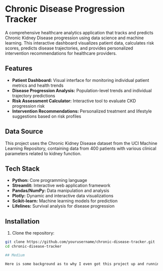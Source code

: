 # Chronic Disease Progression Tracker

A comprehensive healthcare analytics application that tracks and predicts Chronic Kidney Disease progression using data science and machine learning. This interactive dashboard visualizes patient data, calculates risk scores, predicts disease trajectories, and provides personalized intervention recommendations for healthcare providers.

## Features

- **Patient Dashboard:** Visual interface for monitoring individual patient metrics and health trends
- **Disease Progression Analysis:** Population-level trends and individual trajectory predictions
- **Risk Assessment Calculator:** Interactive tool to evaluate CKD progression risk
- **Intervention Recommendations:** Personalized treatment and lifestyle suggestions based on risk profiles

## Data Source

This project uses the Chronic Kidney Disease dataset from the UCI Machine Learning Repository, containing data from 400 patients with various clinical parameters related to kidney function.

## Tech Stack

- **Python:** Core programming language
- **Streamlit:** Interactive web application framework 
- **Pandas/NumPy:** Data manipulation and analysis
- **Plotly:** Dynamic and interactive data visualizations
- **Scikit-learn:** Machine learning models for prediction
- **Lifelines:** Survival analysis for disease progression

## Installation

1. Clone the repository:
```bash
git clone https://github.com/yourusername/chronic-disease-tracker.git
cd chronic-disease-tracker

## Medium

Here is some background as to why I even got this project up and running in the first place: https://medium.com/@ameenbasith2000/the-call-that-changed-everything-977acaa1060f
